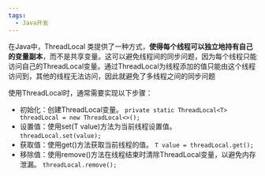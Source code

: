 ```yaml
---
tags:
  - Java开发
---
```


在Java中，ThreadLocal 类提供了一种方式，**使得每个线程可以独立地持有自己的变量副本**，而不是共享变量。这可以避免线程间的同步问题，因为每个线程只能访问自己的ThreadLocal变量。通过ThreadLocal为线程添加的值只能由这个线程访问到，其他的线程无法访问，因此就避免了多线程之间的同步问题

使用ThreadLocal时，通常需要实现以下步骤：

- 初始化：创建ThreadLocal变量。
	`private static ThreadLocal<T> threadLocal = new ThreadLocal<>();`
- 设置值：使用set(T value)方法为当前线程设置值。
	`threadLocal.set(value);`
- 获取值：使用get()方法获取当前线程的值。
	`T value = threadLocal.get();`
- 移除值：使用remove()方法在线程结束时清除ThreadLocal变量，以避免内存泄漏。
	`threadLocal.remove();`
